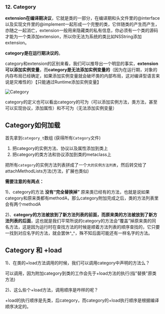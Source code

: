 ### 12. Category

**extension在编译期决议**，它就是类的一部分，在编译期和头文件里的@interface以及实现文件里的@implement一起形成一个完整的类，它伴随类的产生而产生，亦随之一起消亡，extension一般用来隐藏类的私有信息，你必须有一个类的源码才能为一个类添加extension，所以你无法为系统的类比如NSString添加extension。

**category是在运行期决议的**。

category和extension的区别来看，我们可以推导出一个明显的事实，**extension可以添加实例变量**，而**category是无法添加实例变量的**（因为在运行期，对象的内存布局已经确定，如果添加实例变量就会破坏类的内部布局，这对编译型语言来说是灾难性的）【只能通过Runtime添加实例变量】

![Category](http://img.isylar.com/media/Category.png)

category的定义也可以看出category的可为（可以添加实例方法，类方法，甚至可以实现协议，添加属性）和不可为（无法添加实例变量）


## Category如何加载

首先拿到`category_t`数组 (获得所有`Category`文件)
1. 把category的实例方法、协议以及属性添加到类上
2. 把category的类方法和协议添加到类的metaclass上

把所有`category`的实例方法列表拼成了一个`大的实例方法列表`，然后转交给了attachMethodLists方法(方法，扩展也类似)

**需要注意的有两点：**

1)、category的方法 **没有“完全替换掉”** 原来类已经有的方法，也就是说如果category和原来类都有methodA，那么category附加完成之后，类的方法列表里会有两个methodA

2)、**category的方法被放到了新方法列表的前面，而原来类的方法被放到了新方法列表的后面**，这也就是我们平常所说的category的方法会“覆盖”掉原来类的同名方法，这是因为运行时在查找方法的时候是顺着方法列表的顺序查找的，它只要一找到对应名字的方法，就会罢休^_^，殊不知后面可能还有一样名字的方法。

## Category 和 +load

1)、在类的+load方法调用的时候，我们可以调用category中声明的方法么？

可以调用，因为附加category到类的工作会先于+load方法的执行(指"替换"原类方法)

2)、这么些个+load方法，调用顺序是咋样的呢？

+load的执行顺序是先类，后category，而category的+load执行顺序是根据编译顺序决定的。